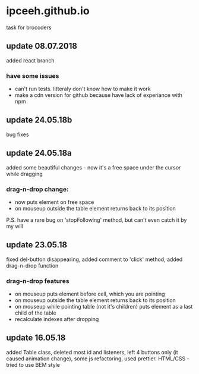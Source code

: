 # ipceeh.github.io
task for brocoders
## update 08.07.2018
added react branch
### have some issues
* can't run tests. litteraly don't know how to make it work
* make a cdn version for github because have lack of experiance with npm
## update 24.05.18b
bug fixes
## update 24.05.18a
added some beautiful changes - now it's a free space under the cursor while dragging
### drag-n-drop change:
* now puts element on free space
* on mouseup outside the table element returns back to its position<br>

P.S. have a rare bug on 'stopFollowing' method, but can't even catch it by my will
## update 23.05.18
fixed del-button disappearing, added comment to 'click' method, added drag-n-drop function
### drag-n-drop features
* on mouseup puts element before cell, which you are pointing
* on mouseup outside the table element returns back to its position
* on mouseup while pointing table (not it's children) puts element as a last child of the table
* recalculate indexes after dropping

## update 16.05.18
added Table class, deleted most id and listeners, left 4 buttons only (it caused animation change), some js refactoring, used prettier. HTML/CSS - tried to use BEM style
